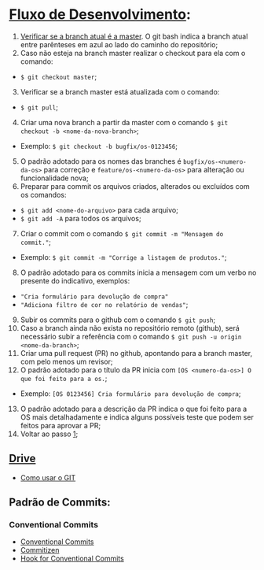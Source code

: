 # [Fluxo de Desenvolvimento](#fluxo-de-desenvolvimento):
1) [Verificar se a branch atual é a master](#step-1). 
   O git bash indica a branch atual entre parênteses em azul ao lado do caminho do repositório;
2) Caso não esteja na branch master realizar o checkout para ela com o comando:
 - `$ git checkout master`;
3) Verificar se a branch master está atualizada com o comando:
 - `$ git pull`;
4) Criar uma nova branch a partir da master com o comando `$ git checkout -b <nome-da-nova-branch>`;
 - Exemplo: `$ git checkout -b bugfix/os-0123456`;
5) O padrão adotado para os nomes das branches é `bugfix/os-<numero-da-os>` para correção e `feature/os-<numero-da-os>` para alteração ou funcionalidade nova;
6) Preparar para commit os arquivos criados, alterados ou excluídos com os comandos: 
 - `$ git add <nome-do-arquivo>` para cada arquivo;
 - `$ git add -A` para todos os arquivos;
7) Criar o commit com o comando `$ git commit -m "Mensagem do commit."`;
 - Exemplo: `$ git commit -m "Corrige a listagem de produtos."`;
8) O padrão adotado para os commits inicia a mensagem com um verbo no presente do indicativo, exemplos: 
 - `"Cria formulário para devolução de compra"`
 - `"Adiciona filtro de cor no relatório de vendas"`;
9) Subir os commits para o github com o comando `$ git push`; 
10) Caso a branch ainda não exista no repositório remoto (github), será necessário subir a referência com o comando `$ git push -u origin <nome-da-branch>`;
11) Criar uma pull request (PR) no github, apontando para a branch master, com pelo menos um revisor;
12) O padrão adotado para o título da PR inicia com `[OS <numero-da-os>] O que foi feito para a os.`; 
 - Exemplo: `[OS 0123456] Cria formulário para devolução de compra`;
13) O padrão adotado para a descrição da PR indica o que foi feito para a OS mais detalhadamente e indica alguns possíveis teste que podem ser feitos para aprovar a PR;
14) Voltar ao passo [1](#fluxo-de-desenvolvimento);

## [Drive](https://drive.google.com/drive/folders/189BioREeAycEjbd5Llr-9G79jthT5zOq)
 - [Como usar o GIT](https://drive.google.com/drive/folders/10YxtwU9rvXXUVeU2qQHJGZ_ait4T4FFz)

## Padrão de Commits:

### Conventional Commits
- [Conventional Commits](https://www.conventionalcommits.org/en/v1.0.0/)
- [Commitizen](https://commitizen-tools.github.io/commitizen/)
- [Hook for Conventional Commits](https://gist.github.com/qoomon/5dfcdf8eec66a051ecd85625518cfd13)
